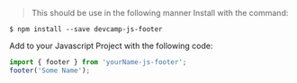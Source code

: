 
> This should be use in the following manner
Install with the command:
```
$ npm install --save devcamp-js-footer
```
Add to your Javascript Project with the following code:
```javascript
import { footer } from 'yourName-js-footer';
footer('Some Name');
